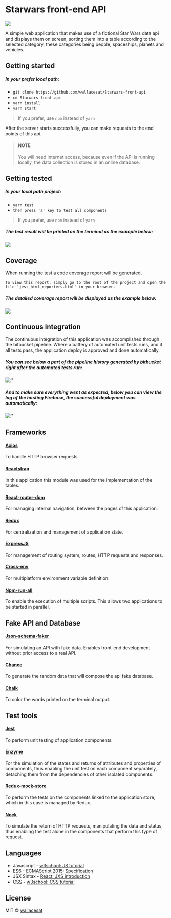 # Starwars front-end API

![](src/images/docs/starwarsapifront.PNG)

A simple web application that makes use of a fictional Star Wars data api and displays them on screen, sorting them into a table according to the selected category, these categories being people, spaceships, planets and vehicles.

## Getting started

##### In your prefer local path:

- `git clone https://github.com/wallacesat/Starwars-front-api`
- `cd Starwars-front-api`
- `yarn install`
- `yarn start`

> If you prefer, use `npm` instead of `yarn`

After the server starts successfully, you can make requests to the end points of this api.

> #### NOTE
>
> You will need internet access, because even if the API is running locally, the data collection is stored in an online database.

## Getting tested

##### In your local path project:

- `yarn test`
- `then press 'a' key to test all components`

> If you prefer, use `npm` instead of `yarn`

##### The test result will be printed on the terminal as the example below:

![](src/images/docs/test-result.PNG)

## Coverage
When running the test a code coverage report will be generated.

`To view this report, simply go to the root of the project and open the file 'jest_html_reporters.html' in your browser.`

##### The detailed coverage report will be displayed as the example below:
![](src/images/docs/coverage-report.PNG)

## Continuous integration
The continuous integration of this application was accomplished through the bitbucket pipeline.
Where a battery of automated unit tests runs, and if all tests pass, the application deploy is approved and done automatically.

##### You can see below a part of the pipeline history generated by bitbucket right after the automated tests run:
![''](src/images/docs/pipeline.PNG)

##### And to make sure everything went as expected, below you can view the log of the hosting Firebase, the successful deployment was automatically:
![''](src/images/docs/hosting-firebase.PNG)

## Frameworks

#### [Axios](https://github.com/axios/axios)

To handle HTTP browser requests.

#### [Reactstrap](https://reactstrap.github.io/)

In this application this module was used for the implementation of the tables.

#### [React-router-dom](https://reacttraining.com/react-router/web/guides/quick-start)

For managing internal navigation, between the pages of this application.

#### [Redux](https://redux.js.org/)

For centralization and management of application state.

#### [ExpressJS](https://expressjs.com/)

For management of routing system, routes, HTTP requests and responses.

#### [Cross-env](https://www.npmjs.com/package/cross-env)

For multiplatform environment variable definition.

#### [Npm-run-all](https://www.npmjs.com/package/npm-run-all)

To enable the execution of multiple scripts. This allows two applications to be started in parallel.

## Fake API and Database

#### [Json-schema-faker](https://github.com/json-schema-faker/json-schema-faker)

For simulating an API with fake data. Enables front-end development without prior access to a real API.

#### [Chance](https://chancejs.com/)

To generate the random data that will compose the api fake database.

#### [Chalk](https://github.com/chalk/chalk)

To color the words printed on the terminal output.

## Test tools

#### [Jest](https://jestjs.io/)

To perform unit testing of application components.

#### [Enzyme](https://airbnb.io/enzyme/)

For the simulation of the states and returns of attributes and properties of components, thus enabling the unit test on each component separately, detaching them from the dependencies of other isolated components.

#### [Redux-mock-store](https://github.com/dmitry-zaets/redux-mock-store)

To perform the tests on the components linked to the application store, which in this case is managed by Redux.

#### [Nock](https://github.com/nock/nock)

To simulate the return of HTTP requests, manipulating the data and status, thus enabling the test alone in the components that perform this type of request.

## Languages

- Javascript - [w3school: JS tutorial](https://www.w3schools.com/js/)
- ES6 - [ECMAScript 2015: Specification](https://www.ecma-international.org/ecma-262/6.0/)
- JSX Sintax - [React: JXS introduction](https://pt-br.reactjs.org/docs/introducing-jsx.html)
- CSS - [w3school: CSS tutorial](https://www.w3schools.com/css/)

## License

MIT © [wallacesat](https://github.com/wallacesat/)
